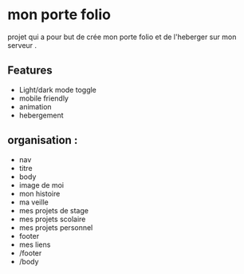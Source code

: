 
# mon porte folio

projet qui a pour but de crée mon porte folio et de l'heberger sur mon serveur .




## Features

- Light/dark mode toggle
- mobile friendly
- animation
- hebergement 

## organisation :

- nav
- titre
- body
- image de moi
- mon histoire
- ma veille 
- mes projets de stage 
- mes projets scolaire
- mes projets personnel
- footer
- mes liens 
- /footer
- /body

